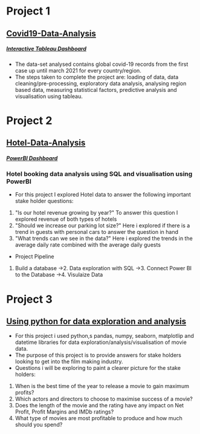 # Project 1
## [Covid19-Data-Analysis](https://github.com/Ahmed-Sheekhuna/Covid-Data-Exploration)
##### [Interactive Tableau Dashboard](https://public.tableau.com/views/CovidVisualisation_16693055520360/Dashboard1?:language=en-GB&publish=yes&:display_count=n&:origin=viz_share_link)

* The data-set analysed contains global covid-19 records from the first case up until march 2021 for every
country/region. 
* The steps taken to complete the project are: loading of data, data cleaning/pre-processing,
exploratory data analysis, analysing region based data, measuring statistical factors, predictive analysis
and visualisation using tableau.

# Project 2
## [Hotel-Data-Analysis](https://github.com/Ahmed-Sheekhuna/Hotel-Data-Analysis)
##### [PowerBI Dashboard](https://github.com/AhmedHamadiSheekhuna/Hotel-Data-Analysis/blob/main/hotel-project%20visual.pdf)
### Hotel booking data analysis using SQL and visualisation using PowerBI 
* For this project I explored Hotel data to answer the following important stake holder questions:
1. "Is our hotel revenue growing by year?" To answer this question I explored revenue of both types of hotels
2. "Should we increase our parking lot size?" 
 Here i explored if there is a trend in guests with personal cars to answer the question in hand
3. "What trends can we see in the data?" 
 Here i explored the trends in the average daily rate combined with the average daily guests
* Project Pipeline 
1. Build a database ->2. Data exploration with SQL ->3. Connect Power BI to the Database ->4. Visulaize Data

# Project 3 
## [Using python for data exploration and analysis](https://github.com/Ahmed-Sheekhuna/Python_EDA/blob/main/README.md)
* For this project i used python,s pandas, numpy, seaborn, matplotlip and datetime libraries for data exploration/analysis/visualisation of movie data.
* The purpose of this project is to provide answers for stake holders looking to get into the film making industry.
* Questions i will be exploring to paint a clearer picture for the stake holders:
1. When is the best time of the year to release a movie to gain maximum profits?
2. Which actors and directors to choose to maximise success of a movie?
3. Does the length of the movie and the rating have any impact on Net Profit, Profit Margins and IMDb ratings?
4. What type of movies are most profitable to produce and how much should you spend?
